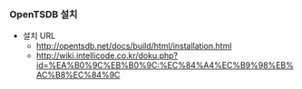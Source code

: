 ### OpenTSDB 설치
* 설치 URL
  * http://opentsdb.net/docs/build/html/installation.html
  * http://wiki.intellicode.co.kr/doku.php?id=%EA%B0%9C%EB%B0%9C:%EC%84%A4%EC%B9%98%EB%AC%B8%EC%84%9C
